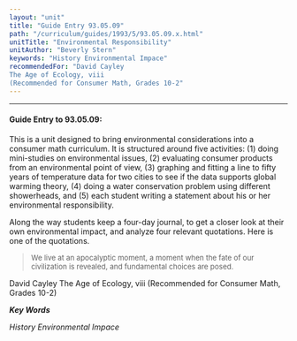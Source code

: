 ```yaml
---
layout: "unit"
title: "Guide Entry 93.05.09"
path: "/curriculum/guides/1993/5/93.05.09.x.html"
unitTitle: "Environmental Responsibility"
unitAuthor: "Beverly Stern"
keywords: "History Environmental Impace"
recommendedFor: "David Cayley 
The Age of Ecology, viii
(Recommended for Consumer Math, Grades 10-2"
---
```

<body>
<hr/>
 <h4>
  Guide Entry to 93.05.09:
 </h4>
 This is a unit designed to bring environmental considerations into a consumer math curriculum. It is structured around five activities: (1) doing mini-studies on environmental issues, (2) evaluating consumer products from an environmental point of view, (3) graphing and fitting a line to fifty years of temperature data for two cities to see if the data supports global warming theory, (4) doing a water conservation problem using different showerheads, and (5) each student writing a statement about his or her environmental responsibility.
 <p>
  Along the way students keep a four-day journal, to get a closer look at their own environmental impact, and analyze four relevant quotations. Here is one of the quotations.
 </p>
<blockquote>
  <font size="-1">
   We live at an apocalyptic moment, a moment when the fate of our civilization is revealed, and fundamental choices are posed.
</font>
 </blockquote>
 David Cayley 
The Age of Ecology, viii
(Recommended for Consumer Math, Grades 10-2)
<p>
  <b>
   <i>
    Key Words
   </i>
  </b>
  <br/>
 </p>
 <p>
  <i>
   History Environmental Impace
  </i>
 </p>

</body>